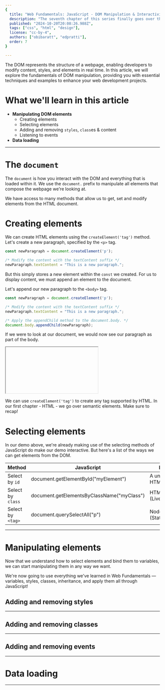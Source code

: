 ```yaml
---
{
  title: "Web Fundamentals: JavaScript - DOM Manipulation & Interactivity",
  description: "The seventh chapter of this series finally goes over the DOM, how to manipulate it, and how to make our components interactive!",
  published: "2024-10-20T20:08:26.988Z",
  tags: ["css", "html", "design"],
  license: "cc-by-4",
  authors: ["obibaratt", "edpratti"],
  order: 7
}

---
```


The DOM represents the structure of a webpage, enabling developers to modify content, styles, and elements in real time. In this article, we will explore the fundamentals of DOM manipulation, providing you with essential techniques and examples to enhance your web development projects.

# What we'll learn in this article

- **Manipulating DOM elements**
  - Creating elements
  - Selecting elements
  - Adding and removing `styles`, `class`es & content
  - Listening to events
- **Data loading**

---

# The `document`

The `document` is how you interact with the DOM and everything that is loaded within it. We use the `document.` prefix to manipulate all elements that compose the webpage we're looking at.

We have access to many methods that allow us to get, set and modify elements from the HTML document.

# Creating elements

We can create HTML elements using the `createElement('tag')` method. Let's create a new paragraph, specified by the `<p>` tag.

```js
const newParagraph = document.createElement('p');

/* Modify the content with the textContent suffix */
newParagraph.textContent = "This is a new paragraph.";
```

But this simply stores a new element within the `const` we created. For us to display content, we must append an element to the document.

Let's append our new paragraph to the `<body>` tag.

```js
const newParagraph = document.createElement('p');

/* Modify the content with the textContent suffix */
newParagraph.textContent = "This is a new paragraph.";

/* Apply the appendChild method to the document.body. */
document.body.appendChild(newParagraph);
```

If we were to look at our document, we would now see our paragraph as part of the body.

<iframe data-frame-title="Creating elements" src="pfp-code:./creating-elements?template=node&embed=1&file=src%2Fscript.js"></iframe>

We can use `createElement('tag')` to create any tag supported by HTML. In our first chapter - HTML - we go over semantic elements. Make sure to recap!

# Selecting elements

In our demo above, we're already making use of the selecting methods of JavaScript do make our demo interactive. But here's a list of the ways we can get elements from the DOM.

| Method | JavaScript | Returns |
| --- | --- | --- |
| Select by `id` | document.getElementById("myElement") | A unique HTMLElement |
| Select by `class` | document.getElementsByClassName("myClass") | HTMLCollection (Live) |
| Select by `<tag>` | document.querySelectAll("p") | NodeList (Static) |

---

# Manipulating elements

Now that we understand how to select elements and bind them to variables, we can start manipulating them in any way we want. 

We're now going to use everything we've learned in Web Fundamentals — variables, styles, classes, inheritance, and apply them all through JavaScript!

## Adding and removing styles

---

## Adding and removing classes

---

## Adding and removing events

---

# Data loading

---

